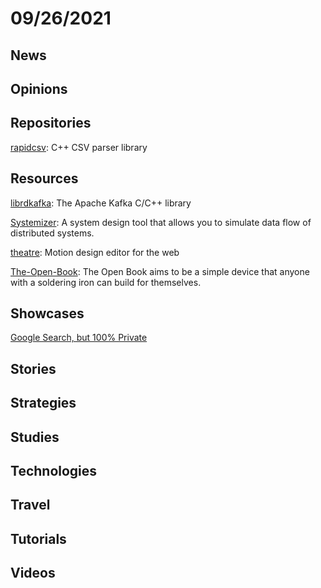 # 09/26/2021

## News

## Opinions

## Repositories
[rapidcsv](https://github.com/d99kris/rapidcsv): C++ CSV parser library

## Resources
[librdkafka](https://github.com/edenhill/librdkafka): The Apache Kafka C/C++ library

[Systemizer](https://github.com/honzaap/Systemizer): A system design tool that allows you to simulate data flow of distributed systems.

[theatre](https://github.com/AriaMinaei/theatre): Motion design editor for the web

[The-Open-Book](https://github.com/joeycastillo/The-Open-Book): The Open Book aims to be a simple device that anyone with a soldering iron can build for themselves.

## Showcases
[Google Search, but 100% Private](https://gprivate.com/)

## Stories


## Strategies


## Studies

## Technologies

## Travel

## Tutorials

## Videos
